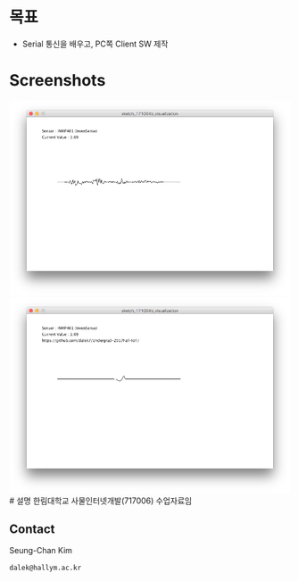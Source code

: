 # 목표 
* Serial 통신을 배우고, PC쪽 Client SW 제작

# Screenshots
<img src="https://raw.githubusercontent.com/dalek7/Undergrad-2017Fall-IoT/master/Processing%2BArduino/02-Serial-ADC-basic/sketch_171004b_visualization/ScreenShot_01.png" />

<img src="https://raw.githubusercontent.com/dalek7/Undergrad-2017Fall-IoT/master/Processing%2BArduino/02-Serial-ADC-basic/sketch_171004b_visualization/ScreenShot_02.png" />
# 설명
한림대학교 사물인터넷개발(717006) 수업자료임

## Contact
Seung-Chan Kim
```
dalek@hallym.ac.kr
```
